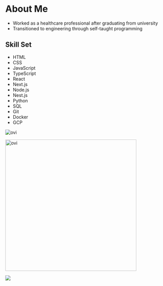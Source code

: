 <h1>About Me</h1>

* Worked as a healthcare professional after graduating from university
* Transitioned to engineering through self-taught programming

<h2>Skill Set</h2>

* HTML
* CSS
* JavaScript
* TypeScript
* React
* Next.js
* Node.js
* Nest.js
* Python
* SQL
* Git
* Docker
* GCP


<img src="https://github-readme-stats.vercel.app/api/top-langs?username=shin8&show_icons=true&locale=en&layout=compact&theme=chartreuse-dark" alt="ovi" /></p>

<img src="https://github-readme-stats.vercel.app/api?username=shin8&show_icons=true&locale=en&theme=chartreuse-dark" alt="ovi" width="410" /></p>


<img src="https://github-profile-trophy.vercel.app/?username=shin8&theme=juicyfresh&no-bg=true" />


